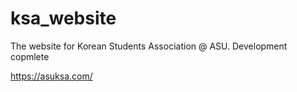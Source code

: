# ksa_website
The website for Korean Students Association @ ASU. Development copmlete

https://asuksa.com/

